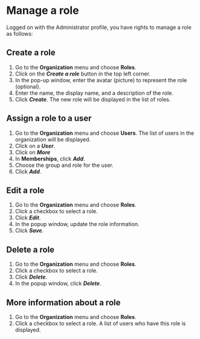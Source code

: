 # Manage a role

Logged on with the Administrator profile, you have rights to manage a role as follows:

## Create a role

1. Go to the **Organization** menu and choose **Roles**.
2. Click on the _**Create a role**_ button in the top left corner.
3. In the pop-up window, enter the avatar (picture) to represent the role (optional).
4. Enter the name, the display name, and a description of the role.
5. Click _**Create**_. The new role will be displayed in the list of roles.

## Assign a role to a user

1. Go to the **Organization** menu and choose **Users**. The list of users in the organization will be displayed.
2. Click on a _**User**_.
3. Click on _**More**_
4. In **Memberships**, click _**Add**_.
5. Choose the group and role for the user.
6. Click _**Add**_.

## Edit a role

1. Go to the **Organization** menu and choose **Roles**.
2. Click a checkbox to select a role.
3. Click _**Edit**_.
4. In the popup window, update the role information.
5. Click _**Save**_.

## Delete a role

1. Go to the **Organization** menu and choose **Roles**.
2. Click a checkbox to select a role.
3. Click _**Delete**_.
4. In the popup window, click _**Delete**_.

## More information about a role

1. Go to the **Organization** menu and choose **Roles**.
2. Click a checkbox to select a role. A list of users who have this role is displayed.